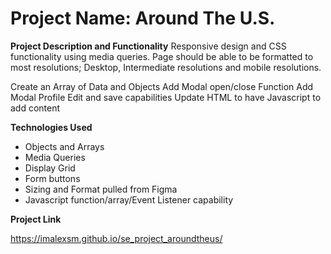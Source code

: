 # Project Name: Around The U.S.


**Project Description and Functionality**
Responsive design and CSS functionality using media queries.  Page should be able to be formatted to most resolutions; Desktop, Intermediate resolutions and mobile resolutions.

Create an Array of Data and Objects
Add Modal open/close Function
Add Modal Profile Edit and save capabilities
Update HTML to have Javascript to add content

**Technologies Used**
* Objects and Arrays
* Media Queries
* Display Grid
* Form buttons
* Sizing and Format pulled from Figma
* Javascript function/array/Event Listener capability

**Project Link**

https://imalexsm.github.io/se_project_aroundtheus/